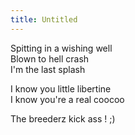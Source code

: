 ```yaml
---
title: Untitled
---
```


Spitting in a wishing well  
Blown to hell crash  
I'm the last splash

I know you little libertine  
I know you're a real coocoo

The breederz kick ass ! ;)

